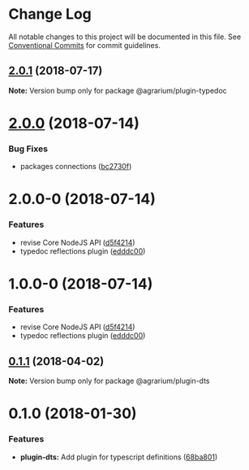 # Change Log

All notable changes to this project will be documented in this file.
See [Conventional Commits](https://conventionalcommits.org) for commit guidelines.

<a name="2.0.1"></a>
## [2.0.1](https://github.com/agrarium/agrarium/compare/@agrarium/plugin-typedoc@2.0.0...@agrarium/plugin-typedoc@2.0.1) (2018-07-17)




**Note:** Version bump only for package @agrarium/plugin-typedoc

<a name="2.0.0"></a>
# [2.0.0](https://github.com/agrarium/agrarium/compare/@agrarium/plugin-typedoc@2.0.0-0...@agrarium/plugin-typedoc@2.0.0) (2018-07-14)


### Bug Fixes

* packages connections ([bc2730f](https://github.com/agrarium/agrarium/commit/bc2730f))




<a name="2.0.0-0"></a>
# 2.0.0-0 (2018-07-14)


### Features

* revise Core NodeJS API ([d5f4214](https://github.com/agrarium/agrarium/commit/d5f4214))
* typedoc reflections plugin ([edddc00](https://github.com/agrarium/agrarium/commit/edddc00))




<a name="1.0.0-0"></a>
# 1.0.0-0 (2018-07-14)


### Features

* revise Core NodeJS API ([d5f4214](https://github.com/agrarium/agrarium/commit/d5f4214))
* typedoc reflections plugin ([edddc00](https://github.com/agrarium/agrarium/commit/edddc00))




<a name="0.1.1"></a>
## [0.1.1](https://github.com/agrarium/agrarium/compare/@agrarium/plugin-dts@0.1.0...@agrarium/plugin-dts@0.1.1) (2018-04-02)




**Note:** Version bump only for package @agrarium/plugin-dts

<a name="0.1.0"></a>
# 0.1.0 (2018-01-30)


### Features

* **plugin-dts:** Add plugin for typescript definitions ([68ba801](https://github.com/agrarium/agrarium/commit/68ba801))
